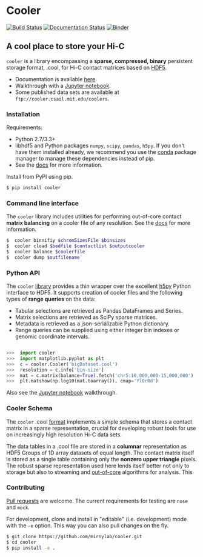 # Cooler

[![Build Status](https://travis-ci.org/mirnylab/cooler.svg?branch=master)](https://travis-ci.org/mirnylab/cooler)
[![Documentation Status](https://readthedocs.org/projects/cooler/badge/?version=latest)](http://cooler.readthedocs.org/en/latest/)
[![Binder](http://mybinder.org/badge.svg)](http://mybinder.org:/repo/mirnylab/cooler-binder)

## A cool place to store your Hi-C

`cooler` is a library encompassing a **sparse, compressed, binary** persistent storage format, .cool, for Hi-C contact matrices based on [HDF5](https://en.wikipedia.org/wiki/Hierarchical_Data_Format).

- Documentation is available [here](http://cooler.readthedocs.org/en/latest/).
- Walkthrough with a [Jupyter notebook](https://github.com/mirnylab/cooler-binder).
- Some published data sets are available at `ftp://cooler.csail.mit.edu/coolers`.


### Installation

Requirements:

- Python 2.7/3.3+
- libhdf5 and Python packages `numpy`, `scipy`, `pandas`, `h5py`. If you don't have them installed already, we recommend you use the [conda](http://conda.pydata.org/miniconda.html) package manager to manage these dependencies instead of pip.
- See the [docs](http://cooler.readthedocs.org/en/latest/) for more information.

Install from PyPI using pip.
```sh
$ pip install cooler
```


### Command line interface

The `cooler` library includes utilities for performing out-of-core contact **matrix balancing** on a cooler file of any resolution. See the [docs](http://cooler.readthedocs.org/en/latest/) for more information.

```bash
$  cooler binnifiy $chromSizesFile $binsizes
$  cooler cload $bedfile $contactlist $outputcooler
$  cooler balance $coolerfile
$  cooler dump $outfilename
```

### Python API

The `cooler` [library](https://github.com/mirnylab/cooler) provides a thin wrapper over the excellent [h5py](http://docs.h5py.org/en/latest/) Python interface to HDF5. It supports creation of cooler files and the following types of **range queries** on the data:

- Tabular selections are retrieved as Pandas DataFrames and Series.
- Matrix  selections are retrieved as SciPy sparse matrices.
- Metadata is retrieved as a json-serializable Python dictionary.
- Range queries can be supplied using either integer bin indexes or genomic coordinate intervals.

```python

>>>  import cooler
>>>  import matplotlib.pyplot as plt
>>>  c = cooler.Cooler('bigDataset.cool')
>>>  resolution = c.info['bin-size']
>>>  mat = c.matrix(balance=True).fetch('chr5:10,000,000-15,000,000')
>>>  plt.matshow(np.log10(mat.toarray()), cmap='YlOrRd')
```

Also see the [Jupyter notebook](https://github.com/mirnylab/cooler-binder) walkthrough.


### Cooler Schema

The `cooler` .cool [format](http://cooler.readthedocs.io/en/latest/intro.html#data-model) implements a simple schema that stores a contact matrix in a sparse representation, crucial for developing robust tools for use on increasingly high resolution Hi-C data sets. 

The data tables in a .cool file are stored in a **columnar** representation as HDF5 Groups of 1D array datasets of equal length. The contact matrix itself is stored as a single table containing only the **nonzero upper triangle** pixels. The robust sparse representation used here lends itself better not only to storage but also to streaming and [out-of-core](https://en.wikipedia.org/wiki/Out-of-core_algorithm) algorithms for analysis. This 


### Contributing

[Pull requests](https://akrabat.com/the-beginners-guide-to-contributing-to-a-github-project/) are welcome. The current requirements for testing are `nose` and `mock`.

For development, clone and install in "editable" (i.e. development) mode with the `-e` option. This way you can also pull changes on the fly.
```sh
$ git clone https://github.com/mirnylab/cooler.git
$ cd cooler
$ pip install -e .
```




